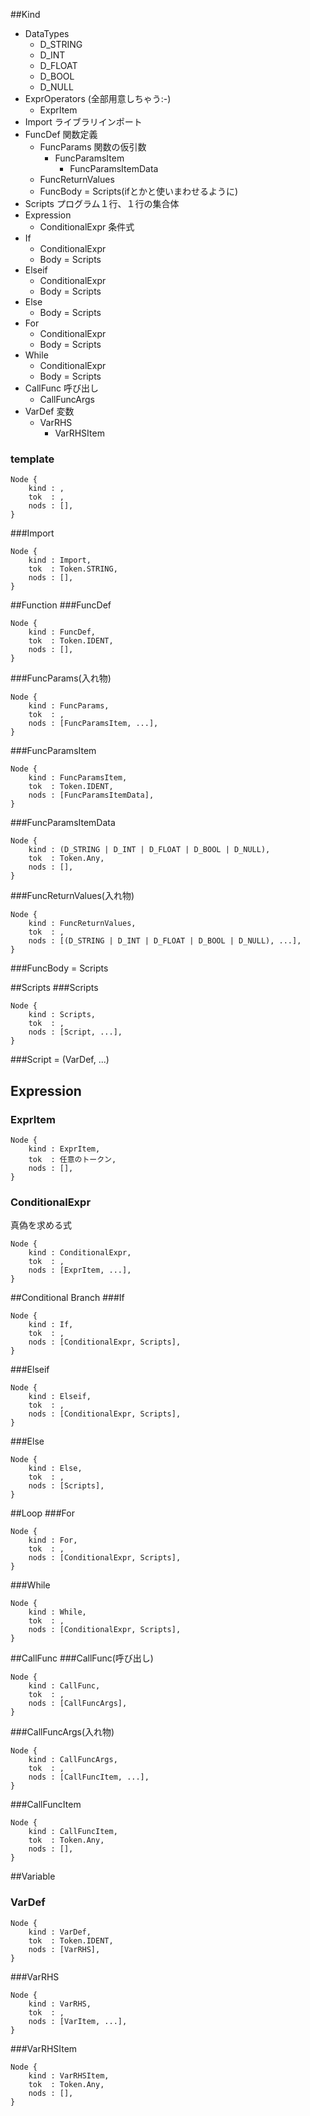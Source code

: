 ##Kind
- DataTypes
  - D_STRING
  - D_INT
  - D_FLOAT
  - D_BOOL
  - D_NULL
- ExprOperators (全部用意しちゃう:-)
  - ExprItem
- Import ライブラリインポート
- FuncDef 関数定義 
  - FuncParams 関数の仮引数
    - FuncParamsItem
      - FuncParamsItemData
  - FuncReturnValues
  - FuncBody = Scripts(ifとかと使いまわせるように)
- Scripts プログラム１行、１行の集合体
- Expression
    - ConditionalExpr 条件式
- If
  - ConditionalExpr
  - Body = Scripts
- Elseif
  - ConditionalExpr
  - Body = Scripts
- Else
  - Body = Scripts
- For
  - ConditionalExpr
  - Body = Scripts
- While
  - ConditionalExpr
  - Body = Scripts
- CallFunc 呼び出し
  - CallFuncArgs
- VarDef 変数
  - VarRHS
    - VarRHSItem

### template
```text
Node {
    kind : ,
    tok  : ,
    nods : [],
}
```

###Import
```text
Node {
    kind : Import,
    tok  : Token.STRING,
    nods : [],
}
```

##Function
###FuncDef
```text
Node {
    kind : FuncDef,
    tok  : Token.IDENT,
    nods : [],
}
```

###FuncParams(入れ物)
```text
Node {
    kind : FuncParams,
    tok  : ,
    nods : [FuncParamsItem, ...],
}
```

###FuncParamsItem
```text
Node {
    kind : FuncParamsItem,
    tok  : Token.IDENT,
    nods : [FuncParamsItemData],
}
```

###FuncParamsItemData
```text
Node {
    kind : (D_STRING | D_INT | D_FLOAT | D_BOOL | D_NULL),
    tok  : Token.Any,
    nods : [],
}
```

###FuncReturnValues(入れ物)
```text
Node {
    kind : FuncReturnValues,
    tok  : ,
    nods : [(D_STRING | D_INT | D_FLOAT | D_BOOL | D_NULL), ...],
}
```

###FuncBody = Scripts

##Scripts
###Scripts
```text
Node {
    kind : Scripts,
    tok  : ,
    nods : [Script, ...],
}
```

###Script = (VarDef, ...)

## Expression
### ExprItem
```text
Node {
    kind : ExprItem,
    tok  : 任意のトークン,
    nods : [],
}
```
### ConditionalExpr
真偽を求める式
```text
Node {
    kind : ConditionalExpr,
    tok  : ,
    nods : [ExprItem, ...],
}
```


##Conditional Branch
###If
```text
Node {
    kind : If,
    tok  : ,
    nods : [ConditionalExpr, Scripts],
}
```

###Elseif
```text
Node {
    kind : Elseif,
    tok  : ,
    nods : [ConditionalExpr, Scripts],
}
```

###Else
```text
Node {
    kind : Else,
    tok  : ,
    nods : [Scripts],
}
```

##Loop
###For
```text
Node {
    kind : For,
    tok  : ,
    nods : [ConditionalExpr, Scripts],
}
```

###While
```text
Node {
    kind : While,
    tok  : ,
    nods : [ConditionalExpr, Scripts],
}
```

##CallFunc
###CallFunc(呼び出し)
```text
Node {
    kind : CallFunc,
    tok  : ,
    nods : [CallFuncArgs],
}
```
###CallFuncArgs(入れ物)
```text
Node {
    kind : CallFuncArgs,
    tok  : ,
    nods : [CallFuncItem, ...],
}
```
###CallFuncItem
```text
Node {
    kind : CallFuncItem,
    tok  : Token.Any,
    nods : [],
}
```

##Variable
### VarDef
```text
Node {
    kind : VarDef,
    tok  : Token.IDENT,
    nods : [VarRHS],
}
```

###VarRHS
```text
Node {
    kind : VarRHS,
    tok  : ,
    nods : [VarItem, ...],
}
```

###VarRHSItem
```text
Node {
    kind : VarRHSItem,
    tok  : Token.Any,
    nods : [],
}
```

